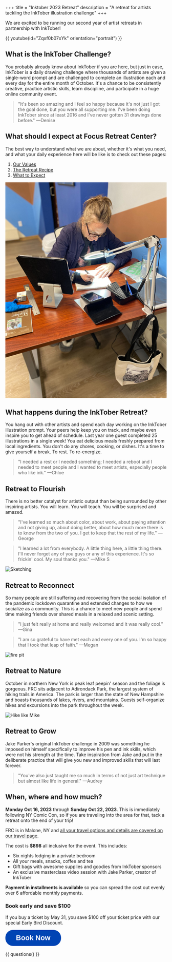 +++
title = "Inktober 2023 Retreat"
description = "A retreat for artists tackling the InkTober illustration challenge"
+++

We are excited to be running our second year of artist retreats in partnership with InkTober!


{{ youtube(id="Zqxf0b07xYk" orientation="portrait") }}

## What is the InkTober Challenge?

You probably already know about InkTober if you are here, but just in case, InkTober is a daily drawing challenge where thousands of artists are given a single-word prompt and are challenged to complete an illustration each and every day for the entire month of October. It's a chance to be consistently creative, practice artistic skills, learn discipline, and participate in a huge online community event.

> "It's been so amazing and I feel so happy because it's not just I got the goal done, but you were all supporting me. I've been doing InkTober since at least 2016 and I've never gotten 31 drawings done before." &mdash;Denise

## What should I expect at Focus Retreat Center?

The best way to understand what we are about, whether it's what you need, and what your daily experience here will be like is to check out these pages:

1. [Our Values](/values)
1. [The Retreat Recipe](/recipe)
1. [What to Expect](/what-to-expect)

<img alt="Chloe of Longstride Illustrations working diligently at her desk" src="chloe-desk.jpg" />

## What happens during the InkTober Retreat?

You hang out with other artists and spend each day working on the InkTober illustration prompt. Your peers help keep you on track, and maybe even inspire you to get ahead of schedule. Last year one guest completed 25 illustrations in a single week! You eat delicious meals freshly prepared from local ingredients. You don't do any chores, cooking, or dishes. It's a time to give yourself a break. To rest. To re-energize.

> "I needed a rest or I needed something; I needed a reboot and I needed to meet people and I wanted to meet artists, especially people who like ink." &mdash;Chloe

## Retreat to Flourish

There is no better catalyst for artistic output than being surrounded by other inspiring artists. You will learn. You will teach. You will be surprised and amazed.

> "I've learned so much about color, about work, about paying attention and not giving up, about doing better, about how much more there is to know from the two of you. I get to keep that the rest of my life." &mdash;George

> "I learned a lot from everybody. A little thing here, a little thing there. I'll never forget any of you guys or any of this experience. It's so frickin' cool. My soul thanks you." &mdash;Mike S

![Sketching](/photos/retreats-2022/inktober-drawing-common-room.jpg)

## Retreat to Reconnect

So many people are still suffering and recovering from the social isolation of the pandemic lockdown quarantine and extended changes to how we socialize as a community. This is a chance to meet new people and spend time making friends over shared meals in a relaxed and scenic setting.

> "I just felt really at home and really welcomed and it was really cool." &mdash;Gina

> "I am so grateful to have met each and every one of you. I'm so happy that I took that leap of faith." &mdash;Megan

![fire pit](/photos/retreats-2022/fire-pit.jpg)

## Retreat to Nature

October in northern New York is peak leaf peepin' season and the foliage is gorgeous. FRC sits adjacent to Adirondack Park, the largest system of hiking trails in America. The park is larger than the state of New Hampshire and boasts thousands of lakes, rivers, and mountains. Guests self-organize hikes and excursions into the park throughout the week.

![Hike like Mike](/photos/retreats-2022/inktober-mike-hike.jpg)

## Retreat to Grow

Jake Parker's original InkTober challenge in 2009 was something he imposed on himself specifically to improve his pen and ink skills, which were not his strength at the time. Take inspiration from Jake and put in the deliberate practice that will give you new and improved skills that will last forever.

> "You've also just taught me so much in terms of not just art technique but almost like life in general." &mdash;Audrey

## When, where and how much?

**Monday Oct 16, 2023** through **Sunday Oct 22, 2023**. This is immediately following NY Comic Con, so if you are traveling into the area for that, tack a retreat onto the end of your trip!

FRC is in Malone, NY and [all your travel options and details are covered on our travel page](/travel).

The cost is **$898** all inclusive for the event. This includes:

* Six nights lodging in a private bedroom
* All your meals, snacks, coffee and tea
* Gift bags with awesome supplies and goodies from InkTober sponsors
* An exclusive masterclass video session with Jake Parker, creator of InkTober

**Payment in installments is available** so you can spread the cost out evenly over 6 affordable monthly payments.

### Book early and save $100

If you buy a ticket by May 31, you save $100 off your ticket price with our special Early Bird Discount.

<div class="centered">
<a style="display:inline-block;text-decoration:none;background-color:#0044B4;color:#ffffff;cursor:pointer;font-family:Helvetica,Arial,sans-serif;font-size:22px;line-height:50px;text-align:center;margin:0;height:50px;padding:0px 33px;border-radius:24px;max-width:100%;white-space:nowrap;overflow:hidden;text-overflow:ellipsis;font-weight:bold;-webkit-font-smoothing:antialiased;-moz-osx-font-smoothing:grayscale;" href="" onclick="window.enrollsy.openWidget({type:'ENROLL',slug:'focus-retreat-center',urlOptions:'%7B%22lId%22:%22cl6w7sr5i3h5m0706s5dv3ln9%22,%22pId%22:%22clfo48ybczqff0846v1l9dc4c%22%7D'});return false;">Book Now</a> <script>!function(n,e){var t,s;n.enrollsy||(n.enrollsy={},n.enrollsy._c=[],["init"].forEach(function(e){n.enrollsy[e]=function(){n.enrollsy._c.push([e,arguments])}}),(t=e.createElement("script")).type="text/javascript",t.async=!0,t.src="https://assets.enrollsy.com/external/widget.js",(s=e.getElementsByTagName("script")[0]).parentNode.insertBefore(t,s))}(window,document),window.setTimeout(function(){window.enrollsy.init()},1e3);</script>
</div>

{{ questions() }}

